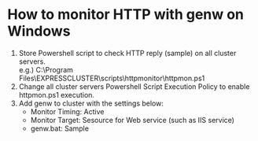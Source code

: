 # How to monitor HTTP with genw on Windows
1. Store Powershell script to check HTTP reply (sample) on all cluster servers.  
  e.g.) C:\Program Files\EXPRESSCLUSTER\scripts\httpmonitor\httpmon.ps1
1. Change all cluster servers Powershell Script Execution Policy to enable httpmon.ps1 execution.
1. Add genw to cluster with the settings below:  
    - Monitor Timing: Active
    - Monitor Target: Sesource for Web service (such as IIS service)
    - genw.bat: Sample
